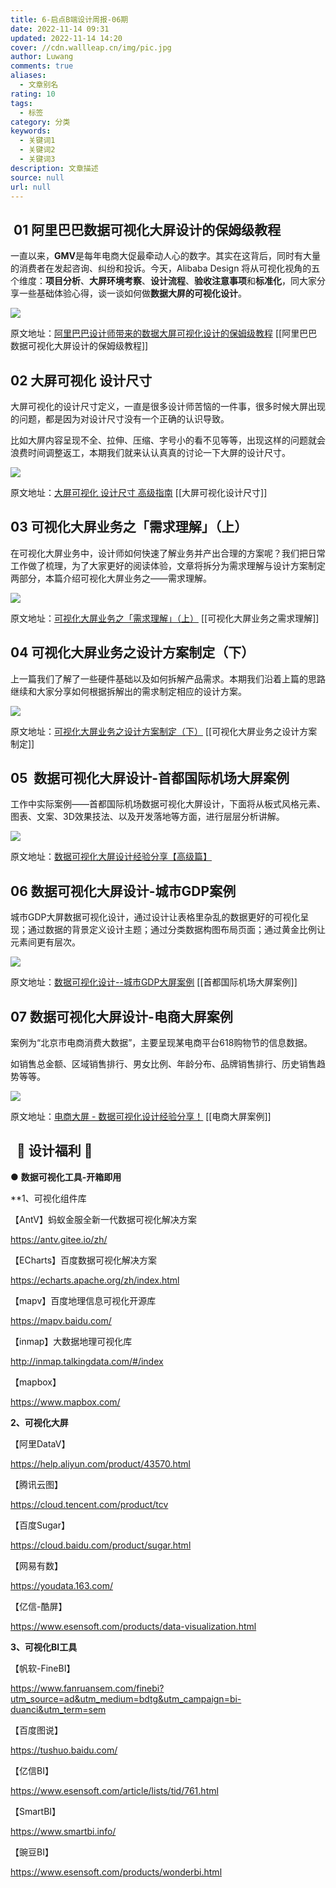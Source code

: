 ```yaml
---
title: 6-启点B端设计周报-06期
date: 2022-11-14 09:31
updated: 2022-11-14 14:20
cover: //cdn.wallleap.cn/img/pic.jpg
author: Luwang
comments: true
aliases:
  - 文章别名
rating: 10
tags:
  - 标签
category: 分类
keywords:
  - 关键词1
  - 关键词2
  - 关键词3
description: 文章描述
source: null
url: null
---
```


##  01 阿里巴巴数据可视化大屏设计的保姆级教程

一直以来，**GMV**是每年电商大促最牵动人心的数字。其实在这背后，同时有大量的消费者在发起咨询、纠纷和投诉。今天，Alibaba Design 将从可视化视角的五个维度：**项目分析**、**大屏环境考察**、**设计流程**、**验收注意事项**和**标准化**，同大家分享一些基础体验心得，谈一谈如何做**数据大屏的可视化设计**。

![](https://cdn.wallleap.cn/img/pic/illustrtion/202211140932088.png)

原文地址：[阿里巴巴设计师带来的数据大屏可视化设计的保姆级教程](https://mp.weixin.qq.com/s?__biz=MzI5NDI3MDI0NQ==&mid=2247495059&idx=1&sn=40e2f17662bcc1609975cf822eab5db6&scene=21#wechat_redirect)[](https://mp.weixin.qq.com/s?__biz=MjM5MTg2NDA3MQ==&mid=2651929752&idx=1&sn=eaf503913971e4679ed0903aa2b10475&scene=21#wechat_redirect)
[[阿里巴巴数据可视化大屏设计的保姆级教程]]

## 02 大屏可视化 设计尺寸

大屏可视化的设计尺寸定义，一直是很多设计师苦恼的一件事，很多时候大屏出现的问题，都是因为对设计尺寸没有一个正确的认识导致。

比如大屏内容呈现不全、拉伸、压缩、字号小的看不见等等，出现这样的问题就会浪费时间调整返工，本期我们就来认认真真的讨论一下大屏的设计尺寸。

![](https://cdn.wallleap.cn/img/pic/illustrtion/202211140933890.png)

原文地址：[大屏可视化 设计尺寸 高级指南](https://mp.weixin.qq.com/s?__biz=MzUzODYwMDY3Mg==&mid=2247485022&idx=1&sn=2f6da798cb428ee6806f2f95329d6e1b&scene=21#wechat_redirect)
[[大屏可视化设计尺寸]]

## 03 可视化大屏业务之「需求理解」（上）

在可视化大屏业务中，设计师如何快速了解业务并产出合理的方案呢？我们把日常工作做了梳理，为了大家更好的阅读体验，文章将拆分为需求理解与设计方案制定两部分，本篇介绍可视化大屏业务之——需求理解。

![](https://cdn.wallleap.cn/img/pic/illustrtion/202211140934967.png)

原文地址：[可视化大屏业务之「需求理解」（上）](https://mp.weixin.qq.com/s?__biz=Mzg3NTc0MTI2NQ==&mid=2247484302&idx=1&sn=cadee0790ee09739407d5f2ed8bc0c87&scene=21#wechat_redirect)
[[可视化大屏业务之需求理解]]

## 04 可视化大屏业务之设计方案制定（下）

上一篇我们了解了一些硬件基础以及如何拆解产品需求。本期我们沿着上篇的思路继续和大家分享如何根据拆解出的需求制定相应的设计方案。

![](https://cdn.wallleap.cn/img/pic/illustrtion/202211140935642.png)

原文地址：[可视化大屏业务之设计方案制定（下）](https://mp.weixin.qq.com/s?__biz=Mzg3NTc0MTI2NQ==&mid=2247484303&idx=1&sn=ea95d5fbb6192290a217a1dba9c96c75&scene=21#wechat_redirect)
[[可视化大屏业务之设计方案制定]]

## 05  数据可视化大屏设计-首都国际机场大屏案例

工作中实际案例——首都国际机场数据可视化大屏设计，下面将从板式风格元素、图表、文案、3D效果技法、以及开发落地等方面，进行层层分析讲解。

![](https://cdn.wallleap.cn/img/pic/illustrtion/202211140935640.png)

原文地址：[数据可视化大屏设计经验分享【高级篇】](https://mp.weixin.qq.com/s?__biz=MzUzODYwMDY3Mg==&mid=2247484678&idx=1&sn=27552a43f9339978d46d831b2d65ae3b&scene=21#wechat_redirect)

## 06 数据可视化大屏设计-城市GDP案例

城市GDP大屏数据可视化设计，通过设计让表格里杂乱的数据更好的可视化呈现；通过数据的背景定义设计主题；通过分类数据构图布局页面；通过黄金比例让元素间更有层次。

![](https://cdn.wallleap.cn/img/pic/illustrtion/202211140936803.png)

原文地址：[数据可视化设计--城市GDP大屏案例](https://mp.weixin.qq.com/s?__biz=MzUzODYwMDY3Mg==&mid=2247484821&idx=1&sn=ffcbc05dfe699106ba7704b6e76f7dc3&scene=21#wechat_redirect)
[[首都国际机场大屏案例]]

## 07 数据可视化大屏设计-电商大屏案例

案例为“北京市电商消费大数据”，主要呈现某电商平台618购物节的信息数据。

如销售总金额、区域销售排行、男女比例、年龄分布、品牌销售排行、历史销售趋势等等。

![](https://cdn.wallleap.cn/img/pic/illustrtion/202211140937655.png)

原文地址：[电商大屏 - 数据可视化设计经验分享！](https://mp.weixin.qq.com/s?__biz=MzUzODYwMDY3Mg==&mid=2247484969&idx=1&sn=ae199368acb77c224129a71cd9f23779&scene=21#wechat_redirect)
[[电商大屏案例]]

##   🌟 设计福利 🌟 

● **数据可视化工具-开箱即用**

**1、可视化组件库

【AntV】蚂蚁金服全新一代数据可视化解决方案

<https://antv.gitee.io/zh/>

【ECharts】百度数据可视化解决方案

<https://echarts.apache.org/zh/index.html>

【mapv】百度地理信息可视化开源库

<https://mapv.baidu.com/>

【inmap】大数据地理可视化库

<http://inmap.talkingdata.com/#/index>

【mapbox】

<https://www.mapbox.com/>

**2、可视化大屏**

【阿里DataV】

<https://help.aliyun.com/product/43570.html>

【腾讯云图】

<https://cloud.tencent.com/product/tcv>

【百度Sugar】

<https://cloud.baidu.com/product/sugar.html>

【网易有数】

<https://youdata.163.com/>

【亿信-酷屏】

<https://www.esensoft.com/products/data-visualization.html>

**3、可视化BI工具**

【帆软-FineBI】

<https://www.fanruansem.com/finebi?utm_source=ad&utm_medium=bdtg&utm_campaign=bi-duanci&utm_term=sem>

【百度图说】

<https://tushuo.baidu.com/>

【亿信BI】

<https://www.esensoft.com/article/lists/tid/761.html>

【SmartBI】

<https://www.smartbi.info/>

【豌豆BI】

<https://www.esensoft.com/products/wonderbi.html>
